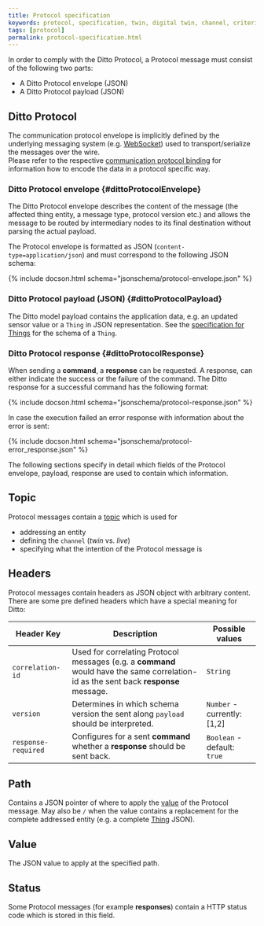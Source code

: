 ```yaml
---
title: Protocol specification
keywords: protocol, specification, twin, digital twin, channel, criterion, action
tags: [protocol]
permalink: protocol-specification.html
---
```


In order to comply with the Ditto Protocol, a Protocol message must consist of the following two parts:

* A Ditto Protocol envelope (JSON)
* A Ditto Protocol payload (JSON)


## Ditto Protocol

The communication protocol envelope is implicitly defined by the underlying messaging system 
(e.g. [WebSocket](protocol-bindings-websocket.html)) used to transport/serialize the messages over the wire.<br/>
Please refer to the respective [communication protocol binding](protocol-bindings.html) for information how to encode the data in a protocol specific way.


### Ditto Protocol envelope {#dittoProtocolEnvelope}

The Ditto Protocol envelope describes the content of the message (the affected thing entity, a message type, protocol version etc.) and allows the message to be routed by intermediary nodes to its final destination without parsing the actual payload.

The Protocol envelope is formatted as JSON (`content-type=application/json`) and must correspond to the following JSON schema:

{% include docson.html schema="jsonschema/protocol-envelope.json" %}


### Ditto Protocol payload (JSON) {#dittoProtocolPayload}

The Ditto model payload contains the application data, e.g. an updated sensor value or a `Thing` in JSON representation.
See the [specification for Things](protocol-specification-things.html) for the schema of a `Thing`.


### Ditto Protocol response {#dittoProtocolResponse}

When sending a **command**, a **response** can be requested.
A response, can either indicate the success or the failure of the command. 
The Ditto response for a successful command has the following format:

{% include docson.html schema="jsonschema/protocol-response.json" %}


In case the execution failed an error response with information about the error is sent:

{% include docson.html schema="jsonschema/protocol-error_response.json" %}


The following sections specify in detail which fields of the Protocol envelope, payload, response are used to contain
which information.


## Topic

Protocol messages contain a [topic](protocol-specification-topic.html) which is used for
* addressing an entity
* defining the `channel` (_twin_ vs. _live_)
* specifying what the intention of the Protocol message is

## Headers

Protocol messages contain headers as JSON object with arbitrary content.<br/>
There are some pre defined headers which have a special meaning for Ditto:

| Header Key | Description                    | Possible values           |
|------------|--------------------------------|---------------------------|
| `correlation-id` | Used for correlating Protocol messages (e.g. a **command** would have the same correlation-id as the sent back **response** message. | `String` |
| `version` | Determines in which schema version the sent along `payload` should be interpreted. | `Number` - currently: \[1,2\] |
| `response-required` | Configures for a sent **command** whether a **response** should be sent back. | `Boolean` - default: `true` |

## Path

Contains a JSON pointer of where to apply the [value](#value) of the Protocol message. May also be `/` when the value
contains a replacement for the complete addressed entity (e.g. a complete [Thing](basic-thing.html) JSON).

## Value

The JSON value to apply at the specified path.

## Status

Some Protocol messages (for example **responses**) contain a HTTP status code which is stored in this field.
